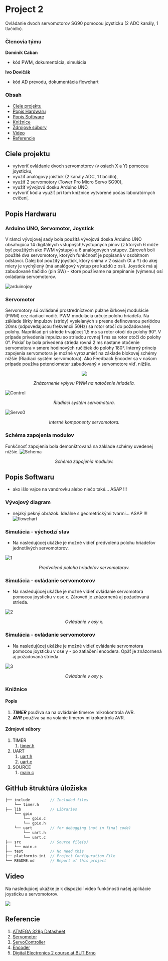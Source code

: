 
# Project 2

Ovládanie dvoch servomotorov SG90 pomocou joysticku (2 ADC kanály, 1 tlačidlo).  

### Členovia týmu

**Dominik Caban** <br>
- kód PWM, dokumentácia, simulácia

**Ivo Dovičák** <br>
- kód AD prevodu, dokumentácia flowchart

### Obsah

* [Ciele projektu](#objectives)
* [Popis Hardwaru](#hardware)
* [Popis Software](#software)
* [Knižnice](#lbr)
* [Zdrojové súbory](#sourcefiles)
* [Video](#video)
* [Referencie](#references)

<a name="objectives"></a>

## Ciele projektu
- vytvoriť ovládanie dvoch servomotorov (v osiach X a Y) pomocou joysticku, 
- využiť analógový joistick (2 kanály ADC, 1 tlačidlo),
- využiť 2 servomotory (Tower Pro Micro Servo SG90),
- využiť vývojovú dosku Arduino UNO,
- vytvoriť kód a využiť pri tom knižnice vytvorené počas laboratórnych cvičení,

<a name="hardware"></a>

## Popis Hardwaru
### Arduino UNO, Servomotor, Joystick 
V rámci vývojovej sady bola použitá vývojová doska Arduino UNO obsahujúca 14 digitálnych vstupných/výstupných pinov (z ktorých 6 môže byť použitých ako PWM výstupy) a 6 analógových vstupov. Zároveň boli použité dva servomotory, ktorých funkčnosť je popísaná v osobitnom odstavci. Ďalej bol použitý joystick, ktorý sníma v 2 osiach (X a Y) do akej miery je vychýlený (má analógový výstup pre každú z osí). Joystick má aj zabudované tlačidlo (pin SW) - ktoré používame na prepínanie (výmenu) osí ovládania servomotorov. 

![arduinojoy](https://user-images.githubusercontent.com/99599292/208713827-a7a78a99-fe45-401a-af97-4ff0a893b400.png)

### Servomotor
Servomotory sú ovládané prostredníctvom pulzne šírkovej modulácie (PWM) cez riadiaci vodič. PWM modulácia určuje polohu hriadeľa. Na základe šírky impulzov (stridy) vysielaných s presne definovanou periódou 20ms (odpovedajúcou frekvencii 50Hz) sa rotor otočí do požadovanej polohy. Napríklad pri striede trvajúcej 1,5 ms sa rotor otočí do polohy 90°. V prípade privedenia impulzu so striedou rovnej 1 ms sa rotor otočí do polohy 0°. Pokiaľ by bola privedená strieda rovná 2 ms nastane otočenie servomotora v smere hodinových ručičiek do polohy 180°. Interný princíp zapojenia servomotora je možné vyrozumieť na základe blokovej schémy nižšie (Riadiaci systém servomotora). Ako Feedback Encoder sa v našom prípade používa potenciometer zabudovaný v servomotore viď. nižšie. 

<p align="center">
  <img src="https://user-images.githubusercontent.com/99599292/208722110-f47903c4-e4eb-47e4-aa9d-fa025c04faae.png"/>
</p>

<fig caption> <p align="center"> *Znázornenie vplyvu PWM na natočenie hriadeľa.*

![Control](https://user-images.githubusercontent.com/99599292/208719620-c128765a-d21f-4443-ab53-5469835295a5.jpg)
<fig caption> <p align="center"> *Riadiaci systém servomotora.*

![Servo0](https://user-images.githubusercontent.com/99599292/208720097-2d1bf3c9-5ffb-447d-b417-f0eb535ed862.png)
<fig caption> <p align="center"> *Interné komponenty servomotora.*

### Schéma zapojenia modulov 
Funkčnosť zapojenia bola demonštrovaná na základe schémy uvedenej nižšie.
![Schema](https://user-images.githubusercontent.com/99599292/208721050-2430577b-5e9e-4c89-8bf0-10707ec813ed.PNG)
<fig caption> <p align="center"> *Schéma zapojenia modulov.*

<a name="software"></a>

## Popis Softwaru
- ako išlo vajce na vandrovku alebo niečo také... ASAP !!!

### Vývojový diagram
- nejaký pekný obrázok. Ideálne s geometrickými tvarmi... ASAP !!!
![flowchart]()

### Simulácia - východzí stav
- Na nasledujúcej ukážke je možné vidieť predvolenú polohu hriadeľov jednotlivých servomotorov.

![1](https://user-images.githubusercontent.com/99599292/208726454-87e2dec1-c50a-496a-80e7-141ed631db9d.PNG)
<fig caption> <p align="center"> *Predvolená poloha hriadeľov servomotorov.*

### Simulácia - ovládanie servomotorov  
- Na nasledujúcej ukážke je možné vidieť ovládanie servomotora pomocou joysticku v ose x. Zároveň je znázornená aj požadovaná strieda.

![2](https://user-images.githubusercontent.com/99599292/208726426-b30c32a5-50ed-40d5-a153-2d8ab4aeccc4.PNG)
<fig caption> <p align="center"> *Ovládanie v osy x.*

### Simulácia - ovládanie servomotorov  
- Na nasledujúcej ukážke je možné vidieť ovládanie servomotora pomocou joysticku v ose y - po zatlačení encodera. Opäť je znázornená aj požadovaná strieda.

![3](https://user-images.githubusercontent.com/99599292/208726441-3bc25c28-90b7-4db1-bab6-e358a7bfde16.PNG)
<fig caption> <p align="center"> *Ovládanie v osy y.*

<a name="lbr"></a>

### Knižnice
#### Popis
1. ***TIMER*** používa sa na ovládanie timerov mikrokontrola AVR.
2. ***AVR*** používa sa na volanie timerov mikrokontrola AVR.

<a name="sourcefiles"></a>

#### Zdrojové súbory
1. TIMER
   1. [timer.h](https://github.com/DominikCaban/digital-electronics-2/blob/main/labs/10-project2/project2/include/timer.h)
2. UART
   1. [uart.h](https://github.com/DominikCaban/digital-electronics-2/blob/main/labs/10-project2/project2/lib/uart/uart.h)
   2. [uart.c](https://github.com/DominikCaban/digital-electronics-2/blob/main/labs/10-project2/project2/lib/uart/uart.c)
3. SOURCE
   1. [main.c](https://github.com/DominikCaban/digital-electronics-2/blob/main/labs/10-project2/project2/src/main.c)

## GitHub štruktúra úložiska

   ```c
   ├── include         // Included files
       └── timer.h  
   ├── lib             // Libraries
       └── gpio
           └── gpio.c
           └── gpio.h
       └── uart        // for debugging (not in final code)
           └── uart.h
           └── uart.c
   ├── src             // Source file(s)
   │   └── main.c
   ├── test            // No need this
   ├── platformio.ini  // Project Configuration File
   └── README.md       // Report of this project
   ```

## Video 
Na nasledujúcej ukážke je k dispozícií video funkčnosti našej aplikácie joysticku a servomotorov. 

![](https://github.com/DominikCaban/digital-electronics-2/tree/main/labs/10-project2/images/M.gif)

<a name="references"></a>

## Referencie

1. [ATMEGA 328p Datasheet](https://ww1.microchip.com/downloads/en/DeviceDoc/Atmel-7810-Automotive-Microcontrollers-ATmega328P_Datasheet.pdf)
2. [Servomotor](https://www.jameco.com/Jameco/workshop/Howitworks/how-servo-motors-work.html#:~:text=Servos%20are%20controlled%20by%20sending,total%20of%20180%C2%B0%20movement.)
3. [ServoController](https://www.thomasnet.com/articles/instruments-controls/servo-motor-controllers/)
4. [Encoder](https://howtomechatronics.com/tutorials/arduino/rotary-encoder-works-use-arduino/?fbclid=IwAR2GDmzOCwF2mUCt-pVNGLNIA0n9qdLGAsA48_TlhPRhTdYTlosFNacai3k)
5. [Digital Electronics 2 course at BUT Brno](https://github.com/tomas-fryza/digital-electronics-2)

